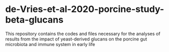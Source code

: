 # de-Vries-et-al-2020-porcine-study-beta-glucans
This repository contains the codes and files necessary for the analyses of results from the impact of yeast-derived glucans on the porcine gut microbiota and immune system in early life
